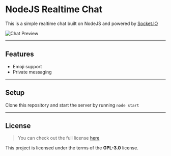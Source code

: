 NodeJS Realtime Chat
============

This is a simple realtime chat built on NodeJS and powered by <a href="https://github.com/socketio/socket.io">Socket.IO</a>

![Chat Preview](https://i.imgur.com/z1ECTmL.png)

---

## Features
- Emoji support
- Private messaging

---

## Setup
Clone this repository and start the server by running `node start`

---

## License
>You can check out the full license [here](https://github.com/bpluhar/NodeJS-Realtime-Chat/blob/main/LICENSE)

This project is licensed under the terms of the **GPL-3.0** license.